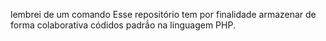 lembrei de um comando 
Esse repositório tem por finalidade armazenar de forma colaborativa códidos padrã́o na linguagem PHP.
